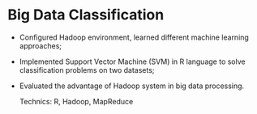 # Big Data Classification

- Configured Hadoop environment, learned different machine learning approaches;
- Implemented Support Vector Machine (SVM) in R language to solve classification problems on two datasets;
- Evaluated the advantage of Hadoop system in big data processing.

  Technics: R, Hadoop, MapReduce
